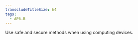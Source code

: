 ```yaml
---
transcludeTitleSize: h4
tags:
  - AP6.B
---
```

Use safe and secure methods when using computing devices.